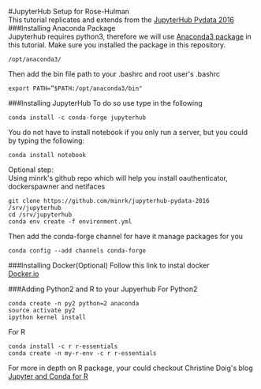 
#JupyterHub Setup for Rose-Hulman   
This tutorial replicates and extends from the [JupyterHub Pydata 2016](https://github.com/minrk/jupyterhub-pydata-2016/blob/master/JupyterHub.pdf)
###Installing Anaconda Package   
Jupyterhub requires python3, therefore we will use [Anaconda3 package](https://www.continuum.io/downloads) in this tutorial.
Make sure you installed the package in this repository. 
```
/opt/anaconda3/
```
Then add the bin file path to your .bashrc and root user's .bashrc
```{r, engine='bash', count_lines}
export PATH=”$PATH:/opt/anaconda3/bin"
```
###Installing JupyterHub
To do so use type in the following
```
conda install -c conda-forge jupyterhub
```
You do not have to install notebook if you only run a server, but you could by typing the following:
```
conda install notebook
```
Optional step:  
Using minrk's github repo which will help you install oauthenticator, dockerspawner and netifaces 
```
git clone https://github.com/minrk/jupyterhub-pydata-2016 /srv/jupyterhub
cd /srv/jupyterhub
conda env create -f environment.yml
```
Then add the conda-forge channel for have it manage packages for you
```
conda config --add channels conda-forge
```

###Installing Docker(Optional)
Follow this link to instal docker  
[Docker.io](https://docs.docker.com/engine/installation/linux/ubuntulinux/)

###Adding Python2 and R to your Jupyerhub
For Python2
```
conda create -n py2 python=2 anaconda
source activate py2
ipython kernel install
```
For R
```
conda install -c r r-essentials
conda create -n my-r-env -c r r-essentials
```
For more in depth on R package, your could checkout Christine Doig's blog [Jupyter and Conda for R](https://www.continuum.io/blog/developer/jupyter-and-conda-r)



